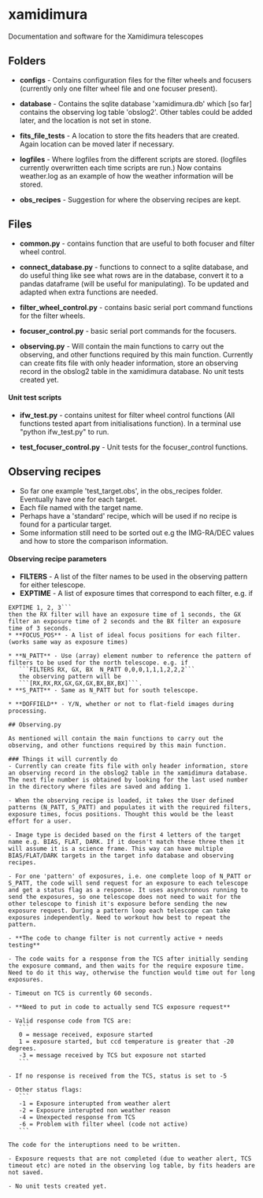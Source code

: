 # xamidimura
Documentation and software for the Xamidimura telescopes  


## Folders
* **configs** - Contains configuration files for the filter wheels and focusers (currently only one filter wheel file and one focuser present).  

* **database** - Contains the sqlite database 'xamidimura.db' which [so far] contains the observing log table 'obslog2'. Other tables could be added later, and the location is not set in stone.  

* **fits_file_tests** - A location to store the fits headers that are created. Again location can be moved later if necessary.  
	
* **logfiles** - Where logfiles from the different scripts are stored. (logfiles currently overwritten each time scripts are run.) Now contains weather.log as an example of how the weather information will be stored.  

* **obs_recipes** - Suggestion for where the observing recipes are kept.  


## Files
* **common.py** - contains function that are useful to both focuser and filter wheel control.  

* **connect_database.py** - functions to connect to a sqlite database, and do useful thing like see what rows are in the database, convert it to a pandas dataframe (will be useful for manipulating). To be updated and adapted when extra functions are needed.  

* **filter_wheel_control.py** - contains basic serial port command functions for the filter wheels.  

* **focuser_control.py** - basic serial port commands for the focusers.  

* **observing.py** - Will contain the main functions to carry out the observing, and other functions required by this main function. Currently can create fits file with only header information, store an observing record in the obslog2 table in the xamidimura database. No unit tests created yet.  


	



#### Unit test scripts	  
* **ifw_test.py** - contains unitest for filter wheel control functions (All functions tested apart from initialisations function). In a terminal use "python ifw_test.py" to run.  
	
* **test_focuser_control.py** - Unit tests for the focuser_control functions.  
               

## Observing recipes

* So far one example 'test_target.obs', in the obs_recipes folder. Eventually have one for each target.  
* Each file named with the target name.
* Perhaps have a 'standard' recipe, which will be used if no recipe is found for a particular target.  
* Some information still need to be sorted out e.g the IMG-RA/DEC values and how to store the comparison information.  

#### Observing recipe parameters
* **FILTERS** - A list of the filter names to be used in the observing pattern for either telescope.  
* **EXPTIME** - A list of exposure times that correspond to each filter, e.g. if 
 ```FILTERS RX, GX, BX  
 EXPTIME 1, 2, 3```
 then the RX filter will have an exposure time of 1 seconds, the GX filter an exposure time of 2 seconds and the BX filter an exposure time of 3 seconds.  
* **FOCUS_POS** - A list of ideal focus positions for each filter. (works same way as exposure times)  

* **N_PATT** - Use (array) element number to reference the pattern of filters to be used for the north telescope. e.g. if
	```FILTERS RX, GX, BX  N_PATT 0,0,0,1,1,1,2,2,2```  
	the observing pattern will be
	```[RX,RX,RX,GX,GX,GX,BX,BX,BX]```.  
* **S_PATT** - Same as N_PATT but for south telescope.

* **DOFFIELD** - Y/N, whether or not to flat-field images during processing.

## Observing.py

As mentioned will contain the main functions to carry out the observing, and other functions required by this main function.

### Things it will currently do
- Currently can create fits file with only header information, store an observing record in the obslog2 table in the xamidimura database. The next file number is obtained by looking for the last used number in the directory where files are saved and adding 1.  

- When the observing recipe is loaded, it takes the User defined patterns (N_PATT, S_PATT) and populates it with the required filters, exposure times, focus positions. Thought this would be the least effort for a user.  

- Image type is decided based on the first 4 letters of the target name e.g. BIAS, FLAT, DARK. If it doesn't match these three then it will assume it is a science frame. This way can have multiple BIAS/FLAT/DARK targets in the target info database and observing recipes.  

- For one 'pattern' of exposures, i.e. one complete loop of N_PATT or S_PATT, the code will send request for an exposure to each telescope and get a status flag as a response. It uses asynchronous running to send the exposures, so one telescope does not need to wait for the other telescope to finish it's exposure before sending the new exposure request. During a pattern loop each telescope can take exposures independently. Need to workout how best to repeat the pattern.  

- **The code to change filter is not currently active + needs testing**  

- The code waits for a response from the TCS after initially sending the exposure command, and then waits for the require exposure time. Need to do it this way, otherwise the function would time out for long exposures.  

- Timeout on TCS is currently 60 seconds.  

- **Need to put in code to actually send TCS exposure request**  

- Valid response code from TCS are: 
	``` 
	0 = message received, exposure started  
	1 = exposure started, but ccd temperature is greater that -20 degrees.
	-3 = message received by TCS but exposure not started
	```  
	   
- If no response is received from the TCS, status is set to -5

- Other status flags:  
	``` 
	-1 = Exposure interupted from weather alert
	-2 = Exposure interupted non weather reason
	-4 = Unexpected response from TCS
	-6 = Problem with filter wheel (code not active)
	```  

The code for the interuptions need to be written.  
	
- Exposure requests that are not completed (due to weather alert, TCS timeout etc) are noted in the observing log table, by fits headers are not saved.  

- No unit tests created yet.  